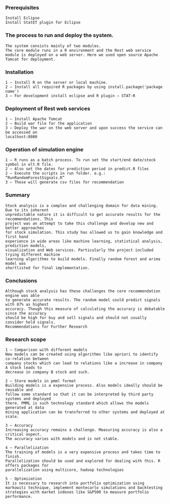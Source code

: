 
### Prerequisites
```
Install Eclipse
Install StatET plugin for Eclipse
```

### The process to run and deploy the system. 
```
The system consists mainly of two modules. 
The core module runs in a R environment and the Rest web service module is deployed on a web server. Here we used open source Apache Tomcat for deployment.```
### Installation 
```1 – Install R on the server or local machine.2 – Install all required R packages by using install.package('package name')3 – For development install eclipse and R plugin – STAT-R
```### Deployment of Rest web services ```1 – Install Apache Tomcat2 – Build war file for the application3 – Deploy the war on the web server and upon success the service can be accessed onlocalhost:8080
```### Operation of simulation engine```1 – R runs as a batch process. To run set the start/end date/stock symbol in elt.R file.2 – Also set the dates for prediction period in predict.R files2 – Execute the scripts in run folder. e.g.: “RunRandomForestSignals.R”3 – These will generate csv files for recommendation```
### Summary```Stock analysis is a complex and challenging domain for data mining. Due to its inherentunpredictable nature it is difficult to get accurate results for the recommendations. Thisproject was an attempt to take this challenge and develop new and better approachesfor stock simulation. This study has allowed us to gain knowledge and first handexperience in wide areas like machine learning, statistical analysis, prediction models,visualization and Web services. Particularly the project included trying different machinelearning algorithms to build models. Finally random forest and arima model wasshortlisted for final implementation.```### Conclusions```Although stock analysis has these challenges the core recommendation engine was ableto generate accurate results. The random model could predict signals with 87% as highestaccuracy. Though this measure of calculating the accuracy is debatable since the accuracyshould be high for buy and sell signals and should not usually consider hold signals.Recommendations for Further Research```### Research scope```1 – Comparison with different modelsNew models can be created using algorithms like apriori to identify co-relation betweencompany stocks which can lead to relations like a increase in company A stock leads todecrease in company B stock and such.

2 – Store models in pmml formatBuilding models is a expensive process. Also models ideally should be reusable andfollow some standard so that it can be interpreted by third party systems and deployedthere. PMML is such technology standard which allows the models generated at datamining application can be transferred to other systems and deployed at scale.
3 – AccuracyIncreasing accuracy remains a challenge. Measuring accuracy is also a critical aspect.The accuracy varies with models and is not stable.
4 – ParallelizationThe training of models is a very expensive process and takes time to finish.Parallelization should be used and explored for dealing with this. R offers packages forparallelization using multicore, hadoop technologies

5 - Optimization
It is necessary to research into portfolio optimization using markowitz technique, implement montecarlo simulations and backtesting strategies with market indexes like S&P500 to measure portfolio performance. 
```